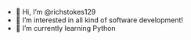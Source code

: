 - 👋 Hi, I’m @richstokes129
- 👀 I’m interested in all kind of software development!
- 🌱 I’m currently learning Python

<!---
richstokes129/richstokes129 is a ✨ special ✨ repository because its `README.md` (this file) appears on your GitHub profile.
You can click the Preview link to take a look at your changes.
--->
